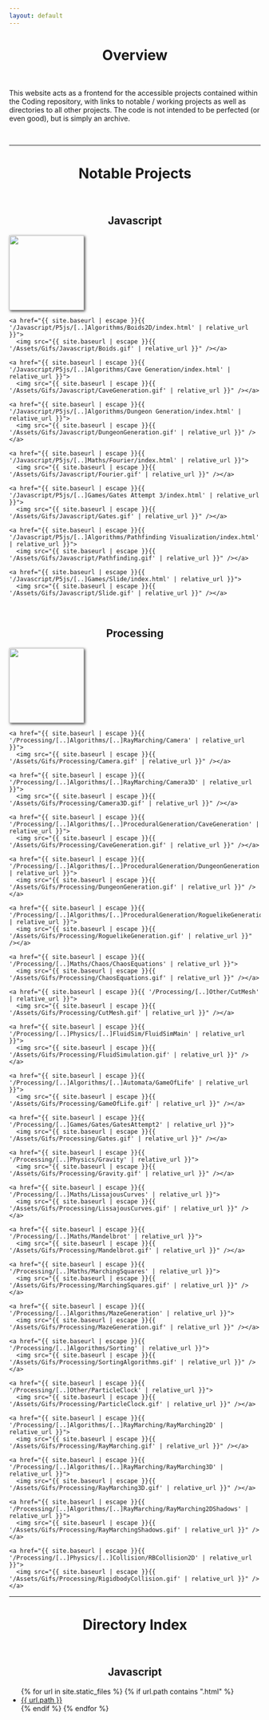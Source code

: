 ```yaml
---
layout: default
---
```


<body>
  <style>
    h1, h2 {
      text-align: center;
    }

    .gifs {
      display: flex;
      flex-wrap: wrap;
      justify-content: center;
      gap: 10px;
    }

    .gifs img {
      height: 150px;
      box-shadow: 2px 2px 5px 0px rgba(0,0,0,0.75);
    }

    .gifs img:hover {
      box-shadow: 3px 3px 8px 0px rgba(0,0,0,0.75);
    }
  </style>


  <h1>Overview</h1><br />
  <p>This website acts as a frontend for the accessible projects contained within the Coding repository, with links to notable / working projects as well as directories to all other projects. The code is not intended to be perfected (or even good), but is simply an archive.</p>
  <br />


  <hr /><h1>Notable Projects</h1><br />

  <h2>Javascript</h2>
  <div class="gifs">
    <a href="{{ site.baseurl | escape }}{{ '/Javascript/P5js/[..]Physics/1D Collision/index.html' | relative_url }}">
      <img src="{{ site.baseurl | escape }}{{ '/Assets/Gifs/Javascript/1DCollision.gif' | relative_url }}" /></a>

    <a href="{{ site.baseurl | escape }}{{ '/Javascript/P5js/[..]Algorithms/Boids2D/index.html' | relative_url }}">
      <img src="{{ site.baseurl | escape }}{{ '/Assets/Gifs/Javascript/Boids.gif' | relative_url }}" /></a>

    <a href="{{ site.baseurl | escape }}{{ '/Javascript/P5js/[..]Algorithms/Cave Generation/index.html' | relative_url }}">
      <img src="{{ site.baseurl | escape }}{{ '/Assets/Gifs/Javascript/CaveGeneration.gif' | relative_url }}" /></a>

    <a href="{{ site.baseurl | escape }}{{ '/Javascript/P5js/[..]Algorithms/Dungeon Generation/index.html' | relative_url }}">
      <img src="{{ site.baseurl | escape }}{{ '/Assets/Gifs/Javascript/DungeonGeneration.gif' | relative_url }}" /></a>

    <a href="{{ site.baseurl | escape }}{{ '/Javascript/P5js/[..]Maths/Fourier/index.html' | relative_url }}">
      <img src="{{ site.baseurl | escape }}{{ '/Assets/Gifs/Javascript/Fourier.gif' | relative_url }}" /></a>

    <a href="{{ site.baseurl | escape }}{{ '/Javascript/P5js/[..]Games/Gates Attempt 3/index.html' | relative_url }}">
      <img src="{{ site.baseurl | escape }}{{ '/Assets/Gifs/Javascript/Gates.gif' | relative_url }}" /></a>

    <a href="{{ site.baseurl | escape }}{{ '/Javascript/P5js/[..]Algorithms/Pathfinding Visualization/index.html' | relative_url }}">
      <img src="{{ site.baseurl | escape }}{{ '/Assets/Gifs/Javascript/Pathfinding.gif' | relative_url }}" /></a>

    <a href="{{ site.baseurl | escape }}{{ '/Javascript/P5js/[..]Games/Slide/index.html' | relative_url }}">
      <img src="{{ site.baseurl | escape }}{{ '/Assets/Gifs/Javascript/Slide.gif' | relative_url }}" /></a>
  </div><br />

  <h2>Processing</h2>
  <div class="gifs">
    <a href="{{ site.baseurl | escape }}{{ '/Processing/[..]Algorithms/[..]Automata/Boids' | relative_url }}">
      <img src="{{ site.baseurl | escape }}{{ '/Assets/Gifs/Processing/Boids.gif' | relative_url }}" /></a>

    <a href="{{ site.baseurl | escape }}{{ '/Processing/[..]Algorithms/[..]RayMarching/Camera' | relative_url }}">
      <img src="{{ site.baseurl | escape }}{{ '/Assets/Gifs/Processing/Camera.gif' | relative_url }}" /></a>

    <a href="{{ site.baseurl | escape }}{{ '/Processing/[..]Algorithms/[..]RayMarching/Camera3D' | relative_url }}">
      <img src="{{ site.baseurl | escape }}{{ '/Assets/Gifs/Processing/Camera3D.gif' | relative_url }}" /></a>

    <a href="{{ site.baseurl | escape }}{{ '/Processing/[..]Algorithms/[..]ProceduralGeneration/CaveGeneration' | relative_url }}">
      <img src="{{ site.baseurl | escape }}{{ '/Assets/Gifs/Processing/CaveGeneration.gif' | relative_url }}" /></a>

    <a href="{{ site.baseurl | escape }}{{ '/Processing/[..]Algorithms/[..]ProceduralGeneration/DungeonGeneration' | relative_url }}">
      <img src="{{ site.baseurl | escape }}{{ '/Assets/Gifs/Processing/DungeonGeneration.gif' | relative_url }}" /></a>

    <a href="{{ site.baseurl | escape }}{{ '/Processing/[..]Algorithms/[..]ProceduralGeneration/RoguelikeGeneration' | relative_url }}">
      <img src="{{ site.baseurl | escape }}{{ '/Assets/Gifs/Processing/RoguelikeGeneration.gif' | relative_url }}" /></a>

    <a href="{{ site.baseurl | escape }}{{ '/Processing/[..]Maths/Chaos/ChaosEquations' | relative_url }}">
      <img src="{{ site.baseurl | escape }}{{ '/Assets/Gifs/Processing/ChaosEquations.gif' | relative_url }}" /></a>

    <a href="{{ site.baseurl | escape }}{{ '/Processing/[..]Other/CutMesh' | relative_url }}">
      <img src="{{ site.baseurl | escape }}{{ '/Assets/Gifs/Processing/CutMesh.gif' | relative_url }}" /></a>

    <a href="{{ site.baseurl | escape }}{{ '/Processing/[..]Physics/[..]FluidSim/FluidSimMain' | relative_url }}">
      <img src="{{ site.baseurl | escape }}{{ '/Assets/Gifs/Processing/FluidSimulation.gif' | relative_url }}" /></a>

    <a href="{{ site.baseurl | escape }}{{ '/Processing/[..]Algorithms/[..]Automata/GameOfLife' | relative_url }}">
      <img src="{{ site.baseurl | escape }}{{ '/Assets/Gifs/Processing/GameOfLife.gif' | relative_url }}" /></a>

    <a href="{{ site.baseurl | escape }}{{ '/Processing/[..]Games/Gates/GatesAttempt2' | relative_url }}">
      <img src="{{ site.baseurl | escape }}{{ '/Assets/Gifs/Processing/Gates.gif' | relative_url }}" /></a>

    <a href="{{ site.baseurl | escape }}{{ '/Processing/[..]Physics/Gravity' | relative_url }}">
      <img src="{{ site.baseurl | escape }}{{ '/Assets/Gifs/Processing/Gravity.gif' | relative_url }}" /></a>

    <a href="{{ site.baseurl | escape }}{{ '/Processing/[..]Maths/LissajousCurves' | relative_url }}">
      <img src="{{ site.baseurl | escape }}{{ '/Assets/Gifs/Processing/LissajousCurves.gif' | relative_url }}" /></a>

    <a href="{{ site.baseurl | escape }}{{ '/Processing/[..]Maths/Mandelbrot' | relative_url }}">
      <img src="{{ site.baseurl | escape }}{{ '/Assets/Gifs/Processing/Mandelbrot.gif' | relative_url }}" /></a>

    <a href="{{ site.baseurl | escape }}{{ '/Processing/[..]Maths/MarchingSquares' | relative_url }}">
      <img src="{{ site.baseurl | escape }}{{ '/Assets/Gifs/Processing/MarchingSquares.gif' | relative_url }}" /></a>

    <a href="{{ site.baseurl | escape }}{{ '/Processing/[..]Algorithms/MazeGeneration' | relative_url }}">
      <img src="{{ site.baseurl | escape }}{{ '/Assets/Gifs/Processing/MazeGeneration.gif' | relative_url }}" /></a>

    <a href="{{ site.baseurl | escape }}{{ '/Processing/[..]Algorithms/Sorting' | relative_url }}">
      <img src="{{ site.baseurl | escape }}{{ '/Assets/Gifs/Processing/SortingAlgorithms.gif' | relative_url }}" /></a>

    <a href="{{ site.baseurl | escape }}{{ '/Processing/[..]Other/ParticleClock' | relative_url }}">
      <img src="{{ site.baseurl | escape }}{{ '/Assets/Gifs/Processing/ParticleClock.gif' | relative_url }}" /></a>

    <a href="{{ site.baseurl | escape }}{{ '/Processing/[..]Algorithms/[..]RayMarching/RayMarching2D' | relative_url }}">
      <img src="{{ site.baseurl | escape }}{{ '/Assets/Gifs/Processing/RayMarching.gif' | relative_url }}" /></a>

    <a href="{{ site.baseurl | escape }}{{ '/Processing/[..]Algorithms/[..]RayMarching/RayMarching3D' | relative_url }}">
      <img src="{{ site.baseurl | escape }}{{ '/Assets/Gifs/Processing/RayMarching3D.gif' | relative_url }}" /></a>

    <a href="{{ site.baseurl | escape }}{{ '/Processing/[..]Algorithms/[..]RayMarching/RayMarching2DShadows' | relative_url }}">
      <img src="{{ site.baseurl | escape }}{{ '/Assets/Gifs/Processing/RayMarchingShadows.gif' | relative_url }}" /></a>

    <a href="{{ site.baseurl | escape }}{{ '/Processing/[..]Physics/[..]Collision/RBCollision2D' | relative_url }}">
      <img src="{{ site.baseurl | escape }}{{ '/Assets/Gifs/Processing/RigidbodyCollision.gif' | relative_url }}" /></a>
  </div>


  <hr /><h1>Directory Index</h1><br />

  <h2>Javascript</h2>
  <ul>
    {% for url in site.static_files %}
      {% if url.path contains ".html" %}
	    	<li><a href="{{ site.baseurl | escape }}{{ url.path | relative_url }}">
            {{ url.path }}
        </a></li>
      {% endif %}
    {% endfor %}
  </ul>
</body>
